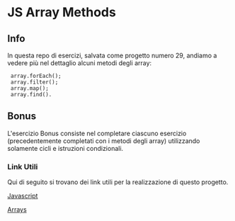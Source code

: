 
# JS Array Methods

## Info

In questa repo di esercizi, salvata come progetto numero 29, andiamo a vedere più nel dettaglio alcuni metodi degli array:

     array.forEach();
     array.filter();
     array.map();
     array.find().

## Bonus

L'esercizio Bonus consiste nel completare ciascuno esercizio (precedentemente completati con i metodi degli array) utilizzando solamente cicli e istruzioni condizionali.


### Link Utili

Qui di seguito si trovano dei link utili per la realizzazione di questo progetto.


[Javascript](https://developer.mozilla.org/en-US/docs/Web/JavaScript)

[Arrays](https://developer.mozilla.org/en-US/docs/Web/JavaScript/Reference/Global_Objects/Array)

